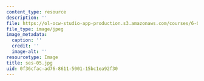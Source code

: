 ```yaml
---
content_type: resource
description: ''
file: https://ol-ocw-studio-app-production.s3.amazonaws.com/courses/6-00sc-introduction-to-computer-science-and-programming-spring-2011/0f36cfacad768611500115bc1ea92f30_ses-05.jpg
file_type: image/jpeg
image_metadata:
  caption: ''
  credit: ''
  image-alt: ''
resourcetype: Image
title: ses-05.jpg
uid: 0f36cfac-ad76-8611-5001-15bc1ea92f30
---
```

